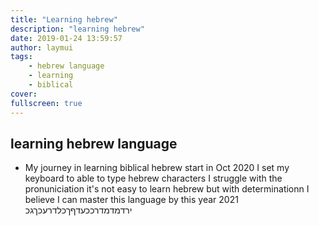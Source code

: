```yaml
---
title: "Learning hebrew"
description: "learning hebrew"
date: 2019-01-24 13:59:57
author: laymui
tags:
    - hebrew language
    - learning 
    - biblical
cover: 
fullscreen: true
---
```


## learning hebrew language
- My journey in learning biblical hebrew start in Oct 2020
I set my keyboard to able to type hebrew characters
I struggle with the pronuniciation
it's not easy to learn hebrew but with determinationn
I believe I can master this language by this year 2021
ירדמדמדרככעדףךכלדרעכךגכ
